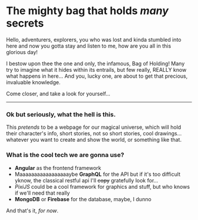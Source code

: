 # The mighty bag that holds *many* secrets

Hello, adventurers, explorers, you who was lost and kinda stumbled into here and now you gotta stay and listen to me,
how are you all in this glorious day!

I bestow upon thee the one and only, the infamous, Bag of Holding!
Many try to imagine what it hides within its entrails, but few really, REALLY know what happens in here...
And you, lucky one, are about to get that precious, invaluable knowledge.

Come closer, and take a look for yourself...

---

### Ok but seriously, what the hell is this.

This *pretends* to be a webpage for our magical universe, which will hold their character's info, short stories, not so short stories,
cool drawings... whatever you want to create and show the world, or something like that.

### What is the cool tech we are gonna use?

- **Angular** as the frontend framework
- Maaaaaaaaaaaaaaaaaybe **GraphQL** for the API but if it's too difficult yknow, the classical restful api I'll ~~copy~~ gratefully look for... 
- *PixiJS* could be a cool framework for graphics and stuff, but who knows if we'll need that really
- **MongoDB** or **Firebase** for the database, maybe, I dunno

And that's it, *for now*.

